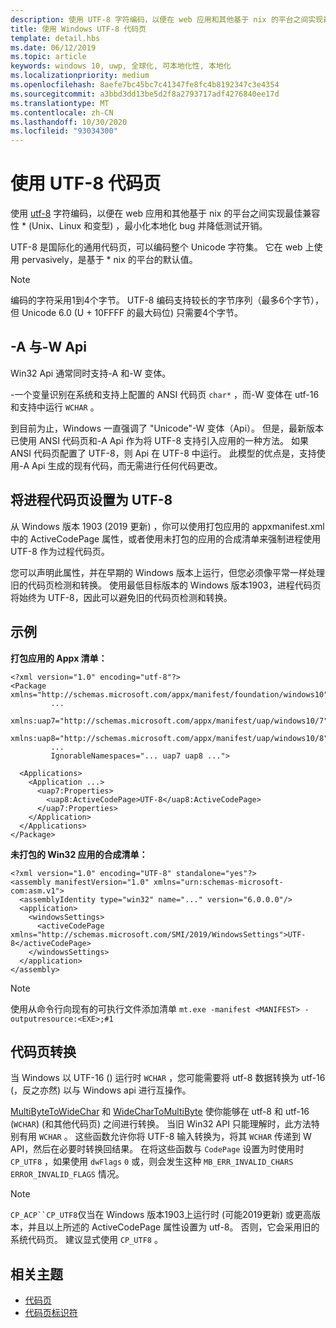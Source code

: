```yaml
---
description: 使用 UTF-8 字符编码，以便在 web 应用和其他基于 nix 的平台之间实现最佳兼容性 \* (Unix、Linux 和变型) ，最小化本地化 bug 并降低测试开销。
title: 使用 Windows UTF-8 代码页
template: detail.hbs
ms.date: 06/12/2019
ms.topic: article
keywords: windows 10, uwp, 全球化, 可本地化性, 本地化
ms.localizationpriority: medium
ms.openlocfilehash: 8aefe7bc45bc7c41347fe8fc4b8192347c3e4354
ms.sourcegitcommit: a3bbd3dd13be5d2f8a2793717adf4276840ee17d
ms.translationtype: MT
ms.contentlocale: zh-CN
ms.lasthandoff: 10/30/2020
ms.locfileid: "93034300"
---
```

# <a name="use-the-utf-8-code-page"></a>使用 UTF-8 代码页

使用 [utf-8](http://www.utf-8.com/) 字符编码，以便在 web 应用和其他基于 nix 的平台之间实现最佳兼容性 \* (Unix、Linux 和变型) ，最小化本地化 bug 并降低测试开销。

UTF-8 是国际化的通用代码页，可以编码整个 Unicode 字符集。 它在 web 上使用 pervasively，是基于 * nix 的平台的默认值。

> [!NOTE]
> 编码的字符采用1到4个字节。 UTF-8 编码支持较长的字节序列（最多6个字节），但 Unicode 6.0 (U + 10FFFF 的最大码位) 只需要4个字节。

## <a name="-a-vs--w-apis"></a>-A 与-W Api
  
Win32 Api 通常同时支持-A 和-W 变体。

-一个变量识别在系统和支持上配置的 ANSI 代码页 `char*` ，而-W 变体在 utf-16 和支持中运行 `WCHAR` 。

到目前为止，Windows 一直强调了 "Unicode"-W 变体（Api）。 但是，最新版本已使用 ANSI 代码页和-A Api 作为将 UTF-8 支持引入应用的一种方法。 如果 ANSI 代码页配置了 UTF-8，则 Api 在 UTF-8 中运行。 此模型的优点是，支持使用-A Api 生成的现有代码，而无需进行任何代码更改。

## <a name="set-a-process-code-page-to-utf-8"></a>将进程代码页设置为 UTF-8

从 Windows 版本 1903 (2019 更新) ，你可以使用打包应用的 appxmanifest.xml 中的 ActiveCodePage 属性，或者使用未打包的应用的合成清单来强制进程使用 UTF-8 作为过程代码页。

您可以声明此属性，并在早期的 Windows 版本上运行，但您必须像平常一样处理旧的代码页检测和转换。 使用最低目标版本的 Windows 版本1903，进程代码页将始终为 UTF-8，因此可以避免旧的代码页检测和转换。

## <a name="examples"></a>示例

**打包应用的 Appx 清单：**

```xaml
<?xml version="1.0" encoding="utf-8"?>
<Package xmlns="http://schemas.microsoft.com/appx/manifest/foundation/windows10"
         ...
         xmlns:uap7="http://schemas.microsoft.com/appx/manifest/uap/windows10/7"
         xmlns:uap8="http://schemas.microsoft.com/appx/manifest/uap/windows10/8"
         ...
         IgnorableNamespaces="... uap7 uap8 ...">

  <Applications>
    <Application ...>
      <uap7:Properties>
        <uap8:ActiveCodePage>UTF-8</uap8:ActiveCodePage>
      </uap7:Properties>
    </Application>
  </Applications>
</Package>
```

**未打包的 Win32 应用的合成清单：**

``` xaml
<?xml version="1.0" encoding="UTF-8" standalone="yes"?>
<assembly manifestVersion="1.0" xmlns="urn:schemas-microsoft-com:asm.v1">
  <assemblyIdentity type="win32" name="..." version="6.0.0.0"/>
  <application>
    <windowsSettings>
      <activeCodePage xmlns="http://schemas.microsoft.com/SMI/2019/WindowsSettings">UTF-8</activeCodePage>
    </windowsSettings>
  </application>
</assembly>
```

> [!NOTE]
> 使用从命令行向现有的可执行文件添加清单 `mt.exe -manifest <MANIFEST> -outputresource:<EXE>;#1`

## <a name="code-page-conversion"></a>代码页转换

当 Windows 以 UTF-16 () 运行时 `WCHAR` ，您可能需要将 utf-8 数据转换为 utf-16 (，反之亦然) 以与 Windows api 进行互操作。

[MultiByteToWideChar](/windows/desktop/api/stringapiset/nf-stringapiset-multibytetowidechar) 和 [WideCharToMultiByte](/windows/desktop/api/stringapiset/nf-stringapiset-widechartomultibyte) 使你能够在 utf-8 和 utf-16 (`WCHAR`)  (和其他代码页) 之间进行转换。 当旧 Win32 API 只能理解时，此方法特别有用 `WCHAR` 。 这些函数允许你将 UTF-8 输入转换为，将其 `WCHAR` 传递到 W API，然后在必要时转换回结果。
在将这些函数与 `CodePage` 设置为时使用时 `CP_UTF8` ，如果使用 `dwFlags` `0` 或，则会发生这种 `MB_ERR_INVALID_CHARS` `ERROR_INVALID_FLAGS` 情况。

> [!NOTE]
> `CP_ACP``CP_UTF8`仅当在 Windows 版本1903上运行时 (可能2019更新) 或更高版本，并且以上所述的 ActiveCodePage 属性设置为 utf-8。 否则，它会采用旧的系统代码页。 建议显式使用 `CP_UTF8` 。

## <a name="related-topics"></a>相关主题

- [代码页](/windows/desktop/Intl/code-pages)
- [代码页标识符](/windows/desktop/Intl/code-page-identifiers)
